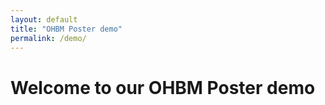 ```yaml
---
layout: default
title: "OHBM Poster demo"
permalink: /demo/
---
```


# Welcome to our OHBM Poster demo


